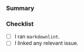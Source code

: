 ### Summary
<!-- Concise explanation of the change -->

### Checklist
- [ ] I ran `markdownlint`.
- [ ] I linked any relevant issue.
